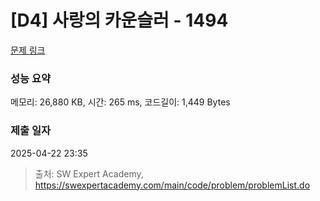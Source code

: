 # [D4] 사랑의 카운슬러 - 1494 

[문제 링크](https://swexpertacademy.com/main/code/problem/problemDetail.do?contestProbId=AV2b_WPaAEIBBASw) 

### 성능 요약

메모리: 26,880 KB, 시간: 265 ms, 코드길이: 1,449 Bytes

### 제출 일자

2025-04-22 23:35



> 출처: SW Expert Academy, https://swexpertacademy.com/main/code/problem/problemList.do